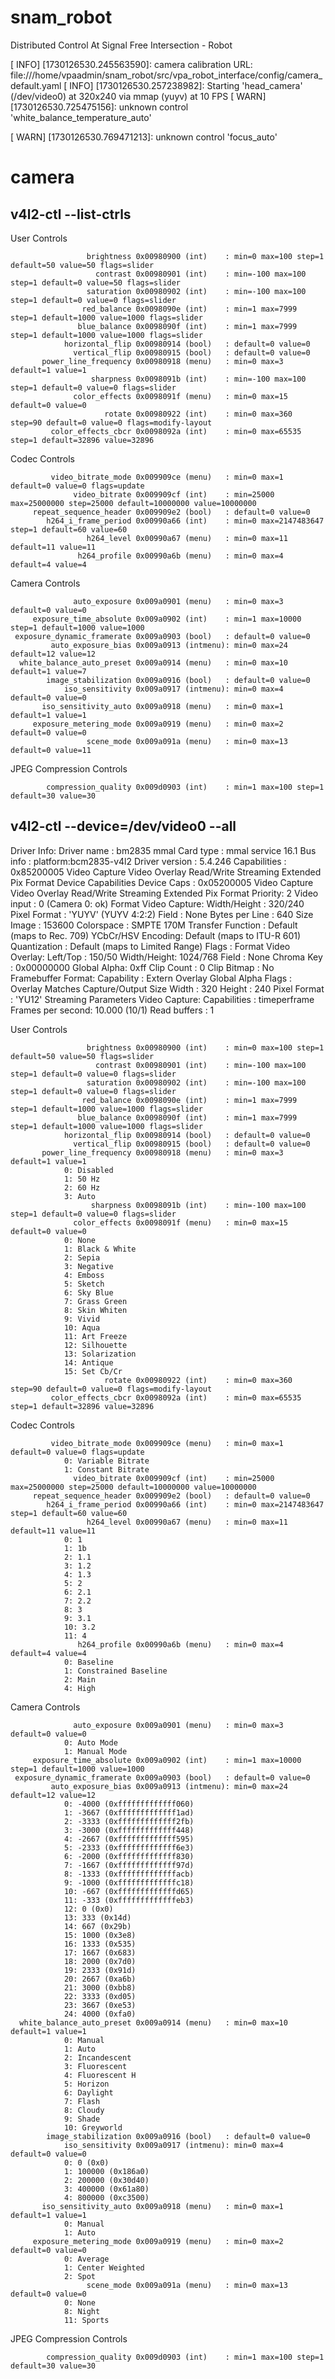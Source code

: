 # snam_robot
Distributed Control At Signal Free Intersection - Robot

[ INFO] [1730126530.245563590]: camera calibration URL: file:///home/vpaadmin/snam_robot/src/vpa_robot_interface/config/camera_default.yaml
[ INFO] [1730126530.257238982]: Starting 'head_camera' (/dev/video0) at 320x240 via mmap (yuyv) at 10 FPS
[ WARN] [1730126530.725475156]: unknown control 'white_balance_temperature_auto'

[ WARN] [1730126530.769471213]: unknown control 'focus_auto'

# camera

## v4l2-ctl  --list-ctrls

User Controls

                     brightness 0x00980900 (int)    : min=0 max=100 step=1 default=50 value=50 flags=slider
                       contrast 0x00980901 (int)    : min=-100 max=100 step=1 default=0 value=50 flags=slider
                     saturation 0x00980902 (int)    : min=-100 max=100 step=1 default=0 value=0 flags=slider
                    red_balance 0x0098090e (int)    : min=1 max=7999 step=1 default=1000 value=1000 flags=slider
                   blue_balance 0x0098090f (int)    : min=1 max=7999 step=1 default=1000 value=1000 flags=slider
                horizontal_flip 0x00980914 (bool)   : default=0 value=0
                  vertical_flip 0x00980915 (bool)   : default=0 value=0
           power_line_frequency 0x00980918 (menu)   : min=0 max=3 default=1 value=1
                      sharpness 0x0098091b (int)    : min=-100 max=100 step=1 default=0 value=0 flags=slider
                  color_effects 0x0098091f (menu)   : min=0 max=15 default=0 value=0
                         rotate 0x00980922 (int)    : min=0 max=360 step=90 default=0 value=0 flags=modify-layout
             color_effects_cbcr 0x0098092a (int)    : min=0 max=65535 step=1 default=32896 value=32896

Codec Controls

             video_bitrate_mode 0x009909ce (menu)   : min=0 max=1 default=0 value=0 flags=update
                  video_bitrate 0x009909cf (int)    : min=25000 max=25000000 step=25000 default=10000000 value=10000000
         repeat_sequence_header 0x009909e2 (bool)   : default=0 value=0
            h264_i_frame_period 0x00990a66 (int)    : min=0 max=2147483647 step=1 default=60 value=60
                     h264_level 0x00990a67 (menu)   : min=0 max=11 default=11 value=11
                   h264_profile 0x00990a6b (menu)   : min=0 max=4 default=4 value=4

Camera Controls

                  auto_exposure 0x009a0901 (menu)   : min=0 max=3 default=0 value=0
         exposure_time_absolute 0x009a0902 (int)    : min=1 max=10000 step=1 default=1000 value=1000
     exposure_dynamic_framerate 0x009a0903 (bool)   : default=0 value=0
             auto_exposure_bias 0x009a0913 (intmenu): min=0 max=24 default=12 value=12
      white_balance_auto_preset 0x009a0914 (menu)   : min=0 max=10 default=1 value=7
            image_stabilization 0x009a0916 (bool)   : default=0 value=0
                iso_sensitivity 0x009a0917 (intmenu): min=0 max=4 default=0 value=0
           iso_sensitivity_auto 0x009a0918 (menu)   : min=0 max=1 default=1 value=1
         exposure_metering_mode 0x009a0919 (menu)   : min=0 max=2 default=0 value=0
                     scene_mode 0x009a091a (menu)   : min=0 max=13 default=0 value=11

JPEG Compression Controls

            compression_quality 0x009d0903 (int)    : min=1 max=100 step=1 default=30 value=30

## v4l2-ctl  --device=/dev/video0 --all
Driver Info:
	Driver name      : bm2835 mmal
	Card type        : mmal service 16.1
	Bus info         : platform:bcm2835-v4l2
	Driver version   : 5.4.246
	Capabilities     : 0x85200005
		Video Capture
		Video Overlay
		Read/Write
		Streaming
		Extended Pix Format
		Device Capabilities
	Device Caps      : 0x05200005
		Video Capture
		Video Overlay
		Read/Write
		Streaming
		Extended Pix Format
Priority: 2
Video input : 0 (Camera 0: ok)
Format Video Capture:
	Width/Height      : 320/240
	Pixel Format      : 'YUYV' (YUYV 4:2:2)
	Field             : None
	Bytes per Line    : 640
	Size Image        : 153600
	Colorspace        : SMPTE 170M
	Transfer Function : Default (maps to Rec. 709)
	YCbCr/HSV Encoding: Default (maps to ITU-R 601)
	Quantization      : Default (maps to Limited Range)
	Flags             : 
Format Video Overlay:
	Left/Top    : 150/50
	Width/Height: 1024/768
	Field       : None
	Chroma Key  : 0x00000000
	Global Alpha: 0xff
	Clip Count  : 0
	Clip Bitmap : No
Framebuffer Format:
	Capability    : Extern Overlay
			Global Alpha
	Flags         : Overlay Matches Capture/Output Size
	Width         : 320
	Height        : 240
	Pixel Format  : 'YU12'
Streaming Parameters Video Capture:
	Capabilities     : timeperframe
	Frames per second: 10.000 (10/1)
	Read buffers     : 1

User Controls

                     brightness 0x00980900 (int)    : min=0 max=100 step=1 default=50 value=50 flags=slider
                       contrast 0x00980901 (int)    : min=-100 max=100 step=1 default=0 value=0 flags=slider
                     saturation 0x00980902 (int)    : min=-100 max=100 step=1 default=0 value=0 flags=slider
                    red_balance 0x0098090e (int)    : min=1 max=7999 step=1 default=1000 value=1000 flags=slider
                   blue_balance 0x0098090f (int)    : min=1 max=7999 step=1 default=1000 value=1000 flags=slider
                horizontal_flip 0x00980914 (bool)   : default=0 value=0
                  vertical_flip 0x00980915 (bool)   : default=0 value=0
           power_line_frequency 0x00980918 (menu)   : min=0 max=3 default=1 value=1
				0: Disabled
				1: 50 Hz
				2: 60 Hz
				3: Auto
                      sharpness 0x0098091b (int)    : min=-100 max=100 step=1 default=0 value=0 flags=slider
                  color_effects 0x0098091f (menu)   : min=0 max=15 default=0 value=0
				0: None
				1: Black & White
				2: Sepia
				3: Negative
				4: Emboss
				5: Sketch
				6: Sky Blue
				7: Grass Green
				8: Skin Whiten
				9: Vivid
				10: Aqua
				11: Art Freeze
				12: Silhouette
				13: Solarization
				14: Antique
				15: Set Cb/Cr
                         rotate 0x00980922 (int)    : min=0 max=360 step=90 default=0 value=0 flags=modify-layout
             color_effects_cbcr 0x0098092a (int)    : min=0 max=65535 step=1 default=32896 value=32896

Codec Controls

             video_bitrate_mode 0x009909ce (menu)   : min=0 max=1 default=0 value=0 flags=update
				0: Variable Bitrate
				1: Constant Bitrate
                  video_bitrate 0x009909cf (int)    : min=25000 max=25000000 step=25000 default=10000000 value=10000000
         repeat_sequence_header 0x009909e2 (bool)   : default=0 value=0
            h264_i_frame_period 0x00990a66 (int)    : min=0 max=2147483647 step=1 default=60 value=60
                     h264_level 0x00990a67 (menu)   : min=0 max=11 default=11 value=11
				0: 1
				1: 1b
				2: 1.1
				3: 1.2
				4: 1.3
				5: 2
				6: 2.1
				7: 2.2
				8: 3
				9: 3.1
				10: 3.2
				11: 4
                   h264_profile 0x00990a6b (menu)   : min=0 max=4 default=4 value=4
				0: Baseline
				1: Constrained Baseline
				2: Main
				4: High

Camera Controls

                  auto_exposure 0x009a0901 (menu)   : min=0 max=3 default=0 value=0
				0: Auto Mode
				1: Manual Mode
         exposure_time_absolute 0x009a0902 (int)    : min=1 max=10000 step=1 default=1000 value=1000
     exposure_dynamic_framerate 0x009a0903 (bool)   : default=0 value=0
             auto_exposure_bias 0x009a0913 (intmenu): min=0 max=24 default=12 value=12
				0: -4000 (0xfffffffffffff060)
				1: -3667 (0xfffffffffffff1ad)
				2: -3333 (0xfffffffffffff2fb)
				3: -3000 (0xfffffffffffff448)
				4: -2667 (0xfffffffffffff595)
				5: -2333 (0xfffffffffffff6e3)
				6: -2000 (0xfffffffffffff830)
				7: -1667 (0xfffffffffffff97d)
				8: -1333 (0xfffffffffffffacb)
				9: -1000 (0xfffffffffffffc18)
				10: -667 (0xfffffffffffffd65)
				11: -333 (0xfffffffffffffeb3)
				12: 0 (0x0)
				13: 333 (0x14d)
				14: 667 (0x29b)
				15: 1000 (0x3e8)
				16: 1333 (0x535)
				17: 1667 (0x683)
				18: 2000 (0x7d0)
				19: 2333 (0x91d)
				20: 2667 (0xa6b)
				21: 3000 (0xbb8)
				22: 3333 (0xd05)
				23: 3667 (0xe53)
				24: 4000 (0xfa0)
      white_balance_auto_preset 0x009a0914 (menu)   : min=0 max=10 default=1 value=1
				0: Manual
				1: Auto
				2: Incandescent
				3: Fluorescent
				4: Fluorescent H
				5: Horizon
				6: Daylight
				7: Flash
				8: Cloudy
				9: Shade
				10: Greyworld
            image_stabilization 0x009a0916 (bool)   : default=0 value=0
                iso_sensitivity 0x009a0917 (intmenu): min=0 max=4 default=0 value=0
				0: 0 (0x0)
				1: 100000 (0x186a0)
				2: 200000 (0x30d40)
				3: 400000 (0x61a80)
				4: 800000 (0xc3500)
           iso_sensitivity_auto 0x009a0918 (menu)   : min=0 max=1 default=1 value=1
				0: Manual
				1: Auto
         exposure_metering_mode 0x009a0919 (menu)   : min=0 max=2 default=0 value=0
				0: Average
				1: Center Weighted
				2: Spot
                     scene_mode 0x009a091a (menu)   : min=0 max=13 default=0 value=0
				0: None
				8: Night
				11: Sports

JPEG Compression Controls

            compression_quality 0x009d0903 (int)    : min=1 max=100 step=1 default=30 value=30